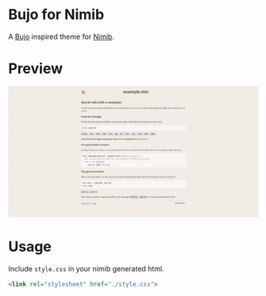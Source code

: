 # Bujo for Nimib

A [Bujo](https://piotrsss.github.io/logseq-tools/public/#/bujo-themes) inspired theme for [Nimib](https://github.com/pietroppeter/nimib).

# Preview
![Preview of nimibujo](example.png)

# Usage

Include `style.css` in your nimib generated html.

```html
<link rel="stylesheet" href="./style.css">
```
